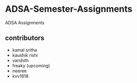 # ADSA-Semester-Assignments
ADSA Assignments

## contributors
- kamal sritha
- kaushik rishi
- varshith
- freaky (upcoming)
- neeree
- kvv1618
